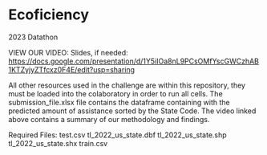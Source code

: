 # Ecoficiency
2023 Datathon


VIEW OUR VIDEO: 
Slides, if needed: https://docs.google.com/presentation/d/1Y5iIOa8nL9PCsOMfYscGWCzhAB1KTZyjyZTfcxz0F4E/edit?usp=sharing

All other resources used in the challenge are within this repository, they must be loaded into the colaboratory in order to run all cells.
The submission_file.xlsx file contains the dataframe containing with the predicted amount of assistance sorted by the State Code.
The video linked above contains a summary of our methodology and findings.

Required Files:
test.csv
tl_2022_us_state.dbf
tl_2022_us_state.shp
tl_2022_us_state.shx
train.csv
